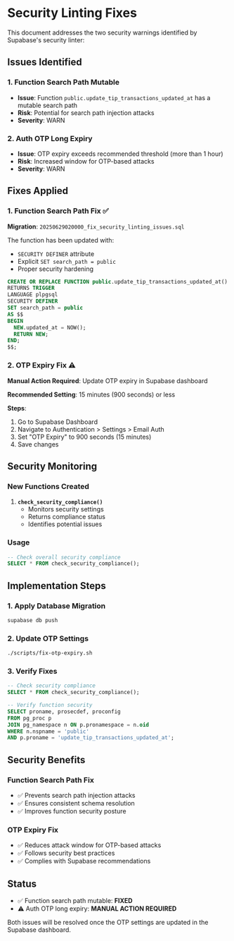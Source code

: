 
# Security Linting Fixes

This document addresses the two security warnings identified by Supabase's security linter:

## Issues Identified

### 1. Function Search Path Mutable
- **Issue**: Function `public.update_tip_transactions_updated_at` has a mutable search path
- **Risk**: Potential for search path injection attacks
- **Severity**: WARN

### 2. Auth OTP Long Expiry
- **Issue**: OTP expiry exceeds recommended threshold (more than 1 hour)
- **Risk**: Increased window for OTP-based attacks
- **Severity**: WARN

## Fixes Applied

### 1. Function Search Path Fix ✅

**Migration**: `20250629020000_fix_security_linting_issues.sql`

The function has been updated with:
- `SECURITY DEFINER` attribute
- Explicit `SET search_path = public`
- Proper security hardening

```sql
CREATE OR REPLACE FUNCTION public.update_tip_transactions_updated_at()
RETURNS TRIGGER 
LANGUAGE plpgsql
SECURITY DEFINER
SET search_path = public
AS $$
BEGIN
  NEW.updated_at = NOW();
  RETURN NEW;
END;
$$;
```

### 2. OTP Expiry Fix ⚠️

**Manual Action Required**: Update OTP expiry in Supabase dashboard

**Recommended Setting**: 15 minutes (900 seconds) or less

**Steps**:
1. Go to Supabase Dashboard
2. Navigate to Authentication > Settings > Email Auth
3. Set "OTP Expiry" to 900 seconds (15 minutes)
4. Save changes

## Security Monitoring

### New Functions Created

1. **`check_security_compliance()`**
   - Monitors security settings
   - Returns compliance status
   - Identifies potential issues

### Usage

```sql
-- Check overall security compliance
SELECT * FROM check_security_compliance();
```

## Implementation Steps

### 1. Apply Database Migration
```bash
supabase db push
```

### 2. Update OTP Settings
```bash
./scripts/fix-otp-expiry.sh
```

### 3. Verify Fixes
```sql
-- Check security compliance
SELECT * FROM check_security_compliance();

-- Verify function security
SELECT proname, prosecdef, proconfig 
FROM pg_proc p
JOIN pg_namespace n ON p.pronamespace = n.oid
WHERE n.nspname = 'public' 
AND p.proname = 'update_tip_transactions_updated_at';
```

## Security Benefits

### Function Search Path Fix
- ✅ Prevents search path injection attacks
- ✅ Ensures consistent schema resolution
- ✅ Improves function security posture

### OTP Expiry Fix
- ✅ Reduces attack window for OTP-based attacks
- ✅ Follows security best practices
- ✅ Complies with Supabase recommendations

## Status

- ✅ Function search path mutable: **FIXED**
- ⚠️ Auth OTP long expiry: **MANUAL ACTION REQUIRED**

Both issues will be resolved once the OTP settings are updated in the Supabase dashboard.
